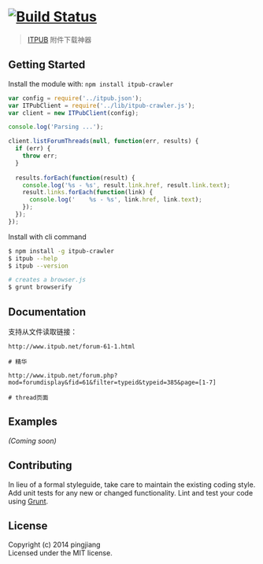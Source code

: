 #  [![Build Status](https://secure.travis-ci.org/pingjiang/itpub-crawler.png?branch=master)](http://travis-ci.org/pingjiang/itpub-crawler)

> [ITPUB](http://www.itpub.net/forum-61-1.html) 附件下载神器


## Getting Started

Install the module with: `npm install itpub-crawler`

```js
var config = require('../itpub.json');
var ITPubClient = require('../lib/itpub-crawler.js');
var client = new ITPubClient(config);

console.log('Parsing ...');

client.listForumThreads(null, function(err, results) {
  if (err) {
    throw err;
  }
  
  results.forEach(function(result) {
    console.log('%s - %s', result.link.href, result.link.text);
    result.links.forEach(function(link) {
      console.log('    %s - %s', link.href, link.text);
    });
  });
});
```

Install with cli command

```sh
$ npm install -g itpub-crawler
$ itpub --help
$ itpub --version
```


```sh
# creates a browser.js
$ grunt browserify
```



## Documentation

支持从文件读取链接：

```
http://www.itpub.net/forum-61-1.html

# 精华

http://www.itpub.net/forum.php?mod=forumdisplay&fid=61&filter=typeid&typeid=385&page=[1-7]

# thread页面

```


## Examples

_(Coming soon)_


## Contributing

In lieu of a formal styleguide, take care to maintain the existing coding style. Add unit tests for any new or changed functionality. Lint and test your code using [Grunt](http://gruntjs.com).


## License

Copyright (c) 2014 pingjiang  
Licensed under the MIT license.
